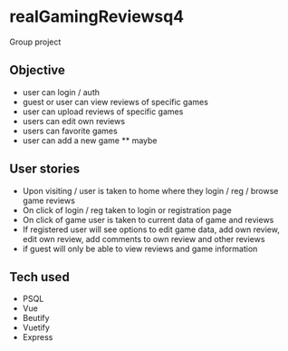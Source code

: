 # realGamingReviewsq4
Group project 

## Objective
* user can login / auth 
* guest or user can view reviews of specific games
* user can upload reviews of specific games
* users can edit own reviews
* users can favorite games
* user can add a new game ** maybe 

## User stories
* Upon visiting / user is taken to home where they login / reg / browse game reviews
* On click of login / reg taken to login or registration page 
* On click of game user is taken to current data of game and reviews 
* If registered user will see options to edit game data, add own review, edit own review, add comments to own review and other reviews 
* if guest will only be able to view reviews and game information


## Tech used 
  * PSQL
  * Vue
  * Beutify
  * Vuetify
  * Express
